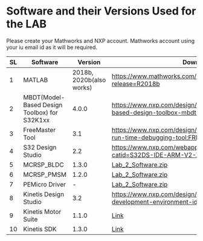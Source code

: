# Software and their Versions Used for the LAB

Please create your Mathworks and NXP account. Mathworks account using your iu email id as it will be required.

SL |Software  |  Version | Download Link, if Available | Guide to Install
---|--------|----------|---------------|-------|
1| MATLAB   | 2018b, 2020b(also works)    | https://www.mathworks.com/downloads/web_downloads/download_release?release=R2018b | https://kb.iu.edu/d/ajmh
2| MBDT(Model-Based Design Toolbox) for S32K1xx | 4.0.0 |https://www.nxp.com/design/automotive-software-and-tools/nxp-model-based-design-toolbox-mbdt:MBDT| <a href="Manual_pdf/ECE595_Autonomous_Lab1 _Introduction to S32K144_Spring_2021.pdf"> Lab 1 Manual </a>  Pg 38 to 48
3| FreeMaster Tool| 3.1 | https://www.nxp.com/design/software/development-software/freemaster-run-time-debugging-tool:FREEMASTER?tid=vanFREEMASTER| None required
4| S32 Design Studio| 2.2 | https://www.nxp.com/webapp/swlicensing/sso/downloadSoftware.sp?catid=S32DS-IDE-ARM-V2-X| <a href="Manual_pdf/ECE595_Autonomous_Lab1 _Introduction to S32K144_Spring_2021.pdf"> Lab 1 Manual </a> Pg 16 to 20
5| MCRSP_BLDC | 1.3.0| <a id="raw-url" href="https://raw.githubusercontent.com/Arjun-NA/Embedded_Autonomous_LAB/main/Support/ECE595_Autonomous_Lab2_Software.zip">Lab_2_Software.zip</a> | -|
6| MCRSP_PMSM|1.2.0| <a id="raw-url" href="https://raw.githubusercontent.com/Arjun-NA/Embedded_Autonomous_LAB/main/Support/ECE595_Autonomous_Lab2_Software.zip">Lab_2_Software.zip</a> | -|
7| PEMicro Driver| - |<a id="raw-url" href="https://raw.githubusercontent.com/Arjun-NA/Embedded_Autonomous_LAB/main/Support/ECE595_Autonomous_Lab2_Software.zip">Lab_2_Software.zip</a> | - |
8| Kinetis Design Studio| 3.2| https://www.nxp.com/design/designs/design-studio-integrated-development-environment-ide:KDS_IDE?tid=vanKDS | -|
9| Kinetis Motor Suite| 1.1.0 | <a id="raw-url" href="https://indiana-my.sharepoint.com/:u:/g/personal/arjuna_iu_edu/Ef-ngN0WG2tGhBKjoCSH3I4ByKKAWAIgrCfUAw20LEdBcQ?e=9aRuHs">Link</a> | - |
10| Kinetis SDK |1.3.0 | <a id="raw-url" href="https://indiana-my.sharepoint.com/:u:/g/personal/arjuna_iu_edu/EfIAb_zPQn9Mur9RcvYuJ2MBlrmPQKpF8xrixJtFPoVT9w?e=F3sf4v"> Link </a> |-|
